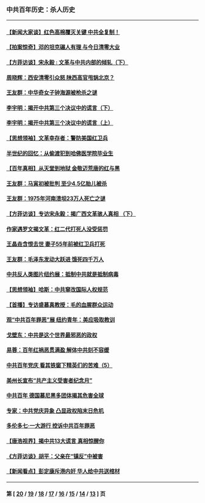 ### 中共百年历史：杀人历史
---
#### [【新闻大家谈】红色高棉覆灭关键 中共全复制！](../../pages/nf1176106/n13850222.md?11020430) 
#### [【拍案惊奇】邓的坦克碾人有理 与今日清零大业](../../pages/nf1176106/n13729574.md?11020430) 
#### [【方菲访谈】宋永毅 : 文革与中共内部的倾轧（下）](../../pages/nf1176106/n13486836.md?11020430) 
#### [周晓辉：西安清零引众怒 陕西高官甩锅北京？](../../pages/nf1176106/n13484627.md?11020430) 
#### [王友群：中华奇女子钟海源被枪杀之谜](../../pages/nf1176106/n13430555.md?11020430) 
#### [李宇明：揭开中共第三个决议中的谎言（下）](../../pages/nf1176106/n13389389.md?11020430) 
#### [李宇明：揭开中共第三个决议中的谎言（上）](../../pages/nf1176106/n13388697.md?11020430) 
#### [【思想领袖】文革幸存者：警防美国红卫兵](../../pages/nf1176106/n13339289.md?11020430) 
#### [半世纪的回忆：从偷渡犯到哈佛医学院毕业生](../../pages/nf1176106/n13345328.md?11020430) 
#### [【百年真相】从天堂到地狱 金敬迈荒唐的红与黑](../../pages/nf1176106/n13336995.md?11020430) 
#### [王友群：马寅初被批判 至少4.5亿胎儿被杀](../../pages/nf1176106/n13260313.md?11020430) 
#### [王友群：1975年河南溃坝23万人死亡之谜](../../pages/nf1176106/n13231576.md?11020430) 
#### [【方菲访谈】专访宋永毅：揭广西文革骇人真相 （下）](../../pages/nf1176106/n13209074.md?11020430) 
#### [作家遇罗文揭文革：红二代打死人没受惩罚](../../pages/nf1176106/n13205254.md?11020430) 
#### [王晶垚含恨去世 妻子55年前被红卫兵打死](../../pages/nf1176106/n13203590.md?11020430) 
#### [王友群：毛泽东发动大跃进 饿死四千万人](../../pages/nf1176106/n13177158.md?11020430) 
#### [中共反人类图片纽约展：抵制中共就是抵制病毒](../../pages/nf1176106/n13115371.md?11020430) 
#### [【思想领袖】哈斯：中共窜改国际人权规范](../../pages/nf1176106/n13053647.md?11020430) 
#### [【首播】专访盛慕真教授：毛的血腥群众运动](../../pages/nf1176106/n13091782.md?11020430) 
#### [观“中共百年罪恶”展 纽约青年：美应吸取教训](../../pages/nf1176106/n13085246.md?11020430) 
#### [戈壁东：中共是这个世界最邪恶的政权](../../pages/nf1176106/n13085641.md?11020430) 
#### [易蓉：百年红祸恶贯满盈 解体中共刻不容缓](../../pages/nf1176106/n13084455.md?11020430) 
#### [中共百年党庆 看其铁窗下精英们的苦难（5）](../../pages/nf1176106/n13076766.md?11020430) 
#### [美州长宣布“共产主义受害者纪念月”](../../pages/nf1176106/n13074024.md?11020430) 
#### [中共百年 德国慕尼黑多团体揭其危害全球](../../pages/nf1176106/n13068873.md?11020430) 
#### [专家：中共党庆异象 凸显政权陷末日危机](../../pages/nf1176106/n13067084.md?11020430) 
#### [多伦多七·一大游行 控诉中共百年罪恶](../../pages/nf1176106/n13062043.md?11020430) 
#### [【唐浩视界】揭中共13大谎言 真相惊醒你](../../pages/nf1176106/n13065208.md?11020430) 
#### [《方菲访谈》胡平：父亲在“镇反”中被害](../../pages/nf1176106/n13064114.md?11020430) 
#### [【新闻看点】彭定康斥港内奸 华人给中共送棺材](../../pages/nf1176106/n13064230.md?11020430) 

---
#### 第 [ [20](./20.md?11020430) / [19](./19.md?11020430) / [18](./18.md?11020430) / [17](./17.md?11020430) / [16](./16.md?11020430) / [15](./15.md?11020430) / [14](./14.md?11020430) / [13](./13.md?11020430) ] 页
